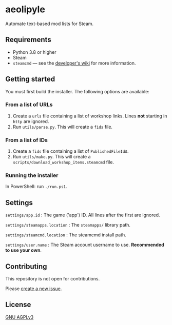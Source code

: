 # aeolipyle

Automate text-based mod lists for Steam.

## Requirements

- Python 3.8 or higher
- Steam
- `steamcmd` — see the [developer's wiki](https://developer.valvesoftware.com/wiki/SteamCMD#Downloading_SteamCMD) for more information.

## Getting started

You must first build the installer. The following options are available:

### From a list of URLs

1. Create a `urls` file containing a list of workshop links.
   Lines **not** starting in `http` are ignored.
2. Run `utils/parse.py`.
   This will create a `fids` file.

### From a list of IDs

1. Create a `fids` file containing a list of `PublishedFileId`s.
2. Run `utils/make.py`.
   This will create a `scripts/download_workshop_items.steamcmd` file.

### Running the installer

In PowerShell: run `./run.ps1`.

## Settings

`settings/app.id`
: The game ('app') ID. All lines after the first are ignored.

`settings/steamapps.location`
: The `steamapps/` library path.

`settings/steamcmd.location`
: The steamcmd install path.

`settings/user.name`
: The Steam account username to use. **Recommended to use your own**.

## Contributing

This repository is not open for contributions.

Please [create a new issue](https://github.com/onoira/aeolipyle/issues/new).

## License

[GNU AGPLv3](LICENSE)
